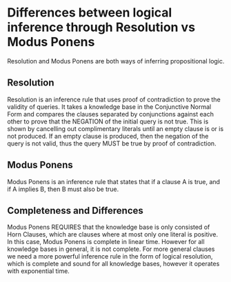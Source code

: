 # Differences between logical inference through Resolution vs Modus Ponens

Resolution and Modus Ponens are both ways of inferring propositional logic.

## Resolution

Resolution is an inference rule that uses proof of contradiction to prove the validity of queries. It takes a knowledge base in the Conjunctive Normal Form and compares the clauses separated by conjunctions against each other to prove that the NEGATION of the initial query is not true. This is shown by cancelling out complimentary literals until an empty clause is or is not produced. If an empty clause is produced, then the negation of the query is not valid, thus the query MUST be true by proof of contradiction.

## Modus Ponens

Modus Ponens is an inference rule that states that if a clause A is true, and if A implies B, then B must also be true.

## Completeness and Differences

Modus Ponens REQUIRES that the knowledge base is only consisted of Horn Clauses, which are clauses where at most only one literal is positive. In this case, Modus Ponens is complete in linear time. However for all knowledge bases in general, it is not complete. For more general clauses we need a more powerful inference rule in the form of logical resolution, which is complete and sound for all knowledge bases, however it operates with exponential time.
